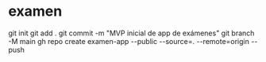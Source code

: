 # examen
git init git add . git commit -m "MVP inicial de app de exámenes" git branch -M main gh repo create examen-app --public --source=. --remote=origin --push
